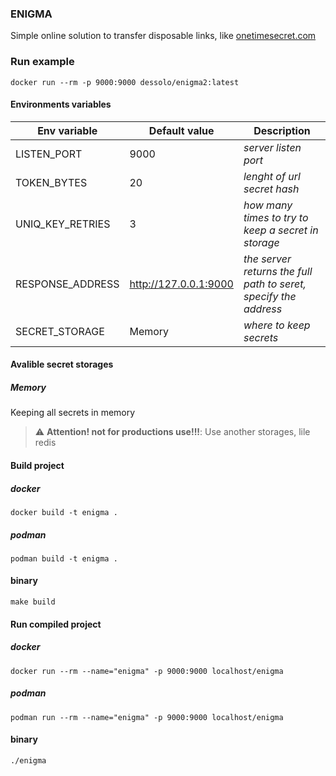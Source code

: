 ### ENIGMA
Simple online solution to transfer disposable links, like [onetimesecret.com](onetimesecret.com)

### Run example
```shell
docker run --rm -p 9000:9000 dessolo/enigma2:latest
```

#### Environments variables
|Env variable|Default value|Description|
|---|---|---|
|LISTEN_PORT|9000|_server listen port_|
|TOKEN_BYTES|20|_lenght of url secret hash_|
|UNIQ_KEY_RETRIES|3|_how many times to try to keep a secret in storage_|
|RESPONSE_ADDRESS|http://127.0.0.1:9000|_the server returns the full path to seret, specify the address_|
|SECRET_STORAGE|Memory|_where to keep secrets_|

#### Avalible secret storages
##### Memory
Keeping all secrets in memory
> :warning: **Attention! not for productions use!!!**: Use another storages, lile redis

#### Build project
##### docker
```shell
docker build -t enigma .
```
##### podman
```shell
podman build -t enigma .
```
#### binary
```shell
make build
```

#### Run compiled project
##### docker
```shell
docker run --rm --name="enigma" -p 9000:9000 localhost/enigma
```
##### podman
```shell
podman run --rm --name="enigma" -p 9000:9000 localhost/enigma
```
#### binary
```shell
./enigma
```